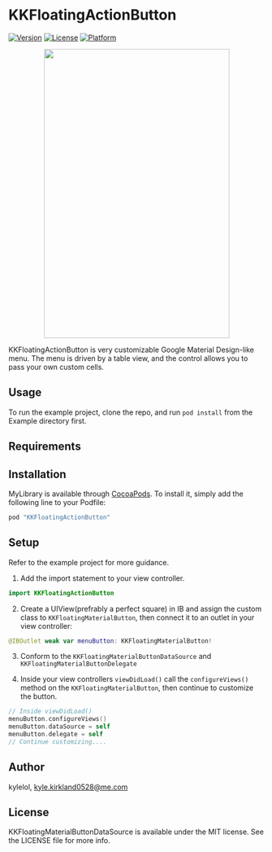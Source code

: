 # KKFloatingActionButton


[![Version](https://img.shields.io/cocoapods/v/KKFloatingActionButton.svg?style=flat)](http://cocoapods.org/pods/KKFloatingActionButton)
[![License](https://img.shields.io/cocoapods/l/KKFloatingActionButton.svg?style=flat)](http://cocoapods.org/pods/KKFloatingActionButton)
[![Platform](https://img.shields.io/cocoapods/p/KKFloatingActionButton.svg?style=flat)](http://cocoapods.org/pods/KKFloatingActionButton)

<p align="center">
<img style="-webkit-user-select: none;" src="http://i.imgur.com/Bsms9e1.gif#embed" width="365" height="568">
</p>

KKFloatingActionButton is very customizable Google Material Design-like menu. The menu is driven by a table view, and the control allows you to pass your own custom cells. 

## Usage

To run the example project, clone the repo, and run `pod install` from the Example directory first.

## Requirements

## Installation

MyLibrary is available through [CocoaPods](http://cocoapods.org). To install
it, simply add the following line to your Podfile:

```ruby
pod "KKFloatingActionButton"
```

## Setup 

Refer to the example project for more guidance. 

1. Add the import statement to your view controller. 
  ````swift
  import KKFloatingActionButton
  ````

2. Create a UIView(prefrably a perfect square) in IB and assign the custom class to `KKFloatingMaterialButton`, then connect it to an outlet in your view controller: 
  ````swift
  @IBOutlet weak var menuButton: KKFloatingMaterialButton!
  ````

3.  Conform to the `KKFloatingMaterialButtonDataSource` and `KKFloatingMaterialButtonDelegate`

4. Inside your view controllers `viewDidLoad()` call the `configureViews()` method on the `KKFloatingMaterialButton`, then continue to customize the button. 
  ````Swift
  // Inside viewDidLoad()
  menuButton.configureViews()
  menuButton.dataSource = self
  menuButton.delegate = self
  // Continue customizing....
  ````

## Author

kylelol, kyle.kirkland0528@me.com

## License

KKFloatingMaterialButtonDataSource is available under the MIT license. See the LICENSE file for more info.
